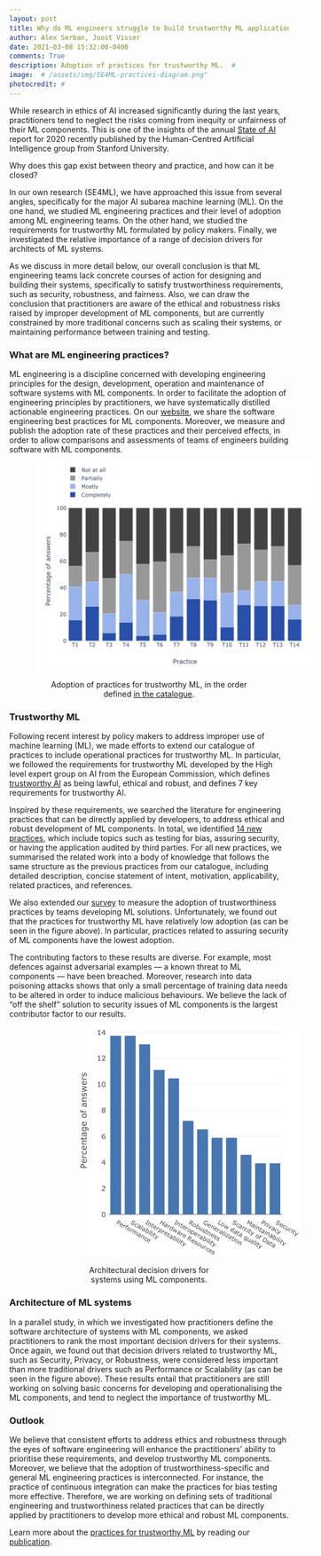 ```yaml
---
layout: post
title: Why do ML engineers struggle to build trustworthy ML applications?
author: Alex Serban, Joost Visser
date: 2021-03-08 15:32:00-0400
comments: True
description: Adoption of practices for trustworthy ML.  #
image:  # /assets/img/SE4ML-practices-diagram.png"
photocredit: #
---
```




While research in ethics of AI increased significantly during the last years, practitioners tend to neglect the risks coming from inequity or unfairness of their ML components. This is one of the insights of the annual [State of AI](https://hai.stanford.edu/blog/state-ai-10-charts) report for 2020 recently published by the Human-Centred Artificial Intelligence group from Stanford University.

Why does this gap exist between theory and practice, and how can it be closed?

In our own research (SE4ML), we have approached this issue from several angles, specifically for the major AI subarea machine learning (ML). On the one hand, we studied ML engineering practices and their level of adoption among ML engineering teams. On the other hand, we studied the requirements for trustworthy ML formulated by policy makers. Finally, we investigated the relative importance of a range of decision drivers for architects of ML systems.

As we discuss in more detail below, our overall conclusion is that ML engineering teams lack concrete courses of action for designing and building their systems, specifically to satisfy trustworthiness requirements, such as security, robustness, and fairness. Also, we can draw the conclusion that practitioners are aware of the ethical and robustness risks raised by improper development of ML components, but are currently constrained by more traditional concerns such as scaling their systems, or maintaining performance between training and testing.

### What are ML engineering practices?

ML engineering is a discipline concerned with developing engineering principles for the design, development, operation and maintenance of software systems with ML components. In order to facilitate the adoption of engineering principles by practitioners, we have systematically distilled actionable engineering practices. On our [website](https://se-ml.github.io/practices/), we share the software engineering best practices for ML components. Moreover, we measure and publish the adoption rate of these practices and their perceived effects, in order to allow comparisons and assessments of teams of engineers building software with ML components.

<div style="display: block; margin-left: auto; margin-right: auto; width: 80%;">
  <img src="/assets/img/trustworthy_adoption.png" style="max-width: 500px">
  <p style="text-align: center;">Adoption of practices for trustworthy ML, in the order defined <a href="/eu">in the catalogue</a>.</p>
</div>

### Trustworthy ML

Following recent interest by policy makers to address improper use of machine learning (ML), we made efforts to extend our catalogue of practices to include operational practices for trustworthy ML.
In particular, we followed the requirements for trustworthy ML developed by the High level expert group on AI from the European Commission, which defines [trustworthy AI](https://ec.europa.eu/digital-single-market/en/news/ethics-guidelines-trustworthy-ai) as being lawful, ethical and robust, and defines 7 key requirements for trustworthy AI.

Inspired by these requirements, we searched the literature for engineering practices that can be directly applied by developers, to address ethical and robust development of ML components.
In total, we identified [14 new practices](/eu), which include topics such as testing for bias, assuring security, or having the application audited by third parties.
For all new practices, we summarised the related work into a body of knowledge that follows the same structure as the previous practices from our catalogue, including detailed description, concise statement of intent, motivation, applicability, related practices, and references.

We also extended our [survey](https://se-ml.github.io/survey) to measure the adoption of trustworthiness practices by teams developing ML solutions.
Unfortunately, we found out that the practices for trustworthy ML have relatively low adoption (as can be seen in the figure above).
In particular, practices related to assuring security of ML components have the lowest adoption.

The contributing factors to these results are diverse.
For example, most defences against adversarial examples — a known threat to ML components — have been breached.
Moreover, research into data poisoning attacks shows that only a small percentage of training data needs to be altered in order to induce malicious behaviours.
We believe the lack of “off the shelf” solution to security issues of ML components is the largest contributor factor to our results.


<div style="display: block; margin-left: auto; margin-right: auto; width: 50%;">
  <img src="/assets/img/decision_drivers.png" style="max-width: 400px">
  <p style="text-align: center;">Architectural decision drivers for systems using ML components.</p>
</div>

### Architecture of ML systems

In a parallel study, in which we investigated how practitioners define the software architecture of systems with ML components, we asked practitioners to rank the most important decision drivers for their systems.
Once again, we found out that decision drivers related to trustworthy ML, such as Security, Privacy, or Robustness, were considered less important than more traditional drivers such as Performance or Scalability (as can be seen in the figure above).
These results entail that practitioners are still working on solving basic concerns for developing and operationalising the ML components, and tend to neglect the importance of trustworthy ML.



### Outlook

We believe that consistent efforts to address ethics and robustness through the eyes of software engineering will enhance the practitioners’ ability to prioritise these requirements, and develop trustworthy ML components.
Moreover, we believe that the adoption of trustworthiness-specific and general ML engineering practices is interconnected.
For instance, the practice of continuous integration can make the practices for bias testing more effective.
Therefore, we are working on defining sets of traditional engineering and trustworthiness related practices that can be directly applied by practitioners to develop more ethical and robust ML components.

Learn more about the [practices for trustworthy ML](/eu) by reading our [publication](https://arxiv.org/pdf/2103.00964.pdf).